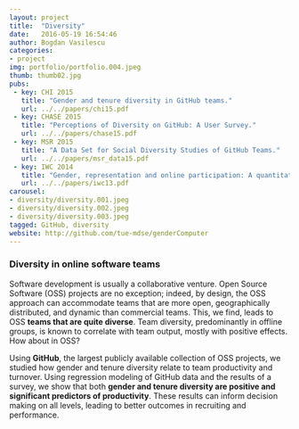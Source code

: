 ```yaml
---
layout: project
title:  "Diversity"
date:   2016-05-19 16:54:46
author: Bogdan Vasilescu
categories:
- project
img: portfolio/portfolio.004.jpeg
thumb: thumb02.jpg
pubs:
 - key: CHI 2015
   title: "Gender and tenure diversity in GitHub teams."
   url: ../../papers/chi15.pdf
 - key: CHASE 2015
   title: "Perceptions of Diversity on GitHub: A User Survey."
   url: ../../papers/chase15.pdf
 - key: MSR 2015
   title: "A Data Set for Social Diversity Studies of GitHub Teams."
   url: ../../papers/msr_data15.pdf
 - key: IWC 2014
   title: "Gender, representation and online participation: A quantitative study."
   url: ../../papers/iwc13.pdf
carousel:
- diversity/diversity.001.jpeg
- diversity/diversity.002.jpeg
- diversity/diversity.003.jpeg
tagged: GitHub, diversity
website: http://github.com/tue-mdse/genderComputer
---
```


### Diversity in online software teams

Software development is usually a collaborative venture. Open Source Software 
(OSS) projects are no exception; indeed, by design, the OSS approach can 
accommodate teams that are more open, geographically distributed, and dynamic 
than commercial teams. This, we find, leads to OSS **teams that are quite diverse**. 
Team diversity, predominantly in offline groups, is known to correlate with 
team output, mostly with positive effects. How about in OSS?

Using **GitHub**, the largest publicly available collection of OSS projects, 
we studied how gender and tenure diversity relate to team productivity and 
turnover. Using regression modeling of GitHub data and the results of a survey, 
we show that both **gender and tenure diversity are positive and significant 
predictors of productivity**. These results can inform decision making on all 
levels, leading to better outcomes in recruiting and performance.


